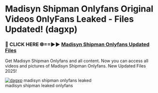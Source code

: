 # Madisyn Shipman Onlyfans Original Videos 0nlyFans Leaked - Files Updated! (dagxp)

<h3>🔴 CLICK HERE 🌐==►► <a href="https://tinyurl.com/3hn5wdd3" rel="nofollow">Madisyn Shipman Onlyfans Updated Files</a></h3>

Get Madisyn Shipman Onlyfans and all content. Now you can access all videos and pictures of Madisyn Shipman Onlyfans. New Updated Files 2025!

[![dagxp](https://i.imgur.com/4HnBqBT.gif)](https://tinyurl.com/3hn5wdd3)
madisyn shipman onlyfans leaked<br>
madisyn shipman leaked onlyfans